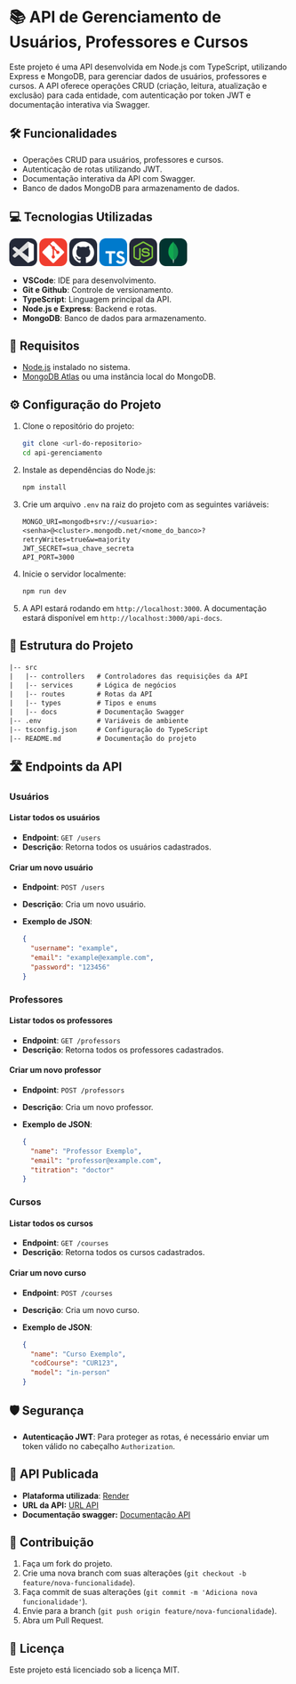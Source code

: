 
# 📚 API de Gerenciamento de Usuários, Professores e Cursos

Este projeto é uma API desenvolvida em Node.js com TypeScript, utilizando Express e MongoDB, para gerenciar dados de usuários, professores e cursos. A API oferece operações CRUD (criação, leitura, atualização e exclusão) para cada entidade, com autenticação por token JWT e documentação interativa via Swagger.

## 🛠 Funcionalidades

- Operações CRUD para usuários, professores e cursos.
- Autenticação de rotas utilizando JWT.
- Documentação interativa da API com Swagger.
- Banco de dados MongoDB para armazenamento de dados.

## 💻 Tecnologias Utilizadas
<p>
   <img src="https://github.com/tandpfun/skill-icons/blob/main/icons/VSCode-Dark.svg" alt="VSCode" width="50"/>
   <img src="https://github.com/tandpfun/skill-icons/blob/main/icons/Git.svg" alt="Git" width="50"/>
   <img src="https://github.com/tandpfun/skill-icons/blob/main/icons/Github-Dark.svg" alt="Github" width="50"/>
   <img src="https://github.com/tandpfun/skill-icons/blob/main/icons/TypeScript.svg" alt="Typescript" width="50"/>
   <img src="https://github.com/tandpfun/skill-icons/blob/main/icons/NodeJS-Dark.svg" alt="NodeJs" width="50"/>
   <img src="https://github.com/tandpfun/skill-icons/blob/main/icons/MongoDB.svg" alt="MongoDB" width="50"/>
</p>

- **VSCode**: IDE para desenvolvimento.
- **Git e Github**: Controle de versionamento.
- **TypeScript**: Linguagem principal da API.
- **Node.js e Express**: Backend e rotas.
- **MongoDB**: Banco de dados para armazenamento.

## 🧩 Requisitos

- [Node.js](https://nodejs.org/) instalado no sistema.
- [MongoDB Atlas](https://www.mongodb.com/atlas/database) ou uma instância local do MongoDB.

## ⚙ Configuração do Projeto

1. Clone o repositório do projeto:

   ```bash
   git clone <url-do-repositorio>
   cd api-gerenciamento
   ```

2. Instale as dependências do Node.js:

   ```bash
   npm install
   ```

3. Crie um arquivo `.env` na raiz do projeto com as seguintes variáveis:

   ```plaintext
   MONGO_URI=mongodb+srv://<usuario>:<senha>@<cluster>.mongodb.net/<nome_do_banco>?retryWrites=true&w=majority
   JWT_SECRET=sua_chave_secreta
   API_PORT=3000
   ```

4. Inicie o servidor localmente:

   ```bash
   npm run dev
   ```

5. A API estará rodando em `http://localhost:3000`. A documentação estará disponível em `http://localhost:3000/api-docs`.

## 📂 Estrutura do Projeto

```plaintext
|-- src
|   |-- controllers   # Controladores das requisições da API
|   |-- services      # Lógica de negócios
|   |-- routes        # Rotas da API
|   |-- types         # Tipos e enums
|   |-- docs          # Documentação Swagger
|-- .env              # Variáveis de ambiente
|-- tsconfig.json     # Configuração do TypeScript
|-- README.md         # Documentação do projeto
```

## 🛣 Endpoints da API

### Usuários

#### Listar todos os usuários

- **Endpoint**: `GET /users`
- **Descrição**: Retorna todos os usuários cadastrados.

#### Criar um novo usuário

- **Endpoint**: `POST /users`
- **Descrição**: Cria um novo usuário.
- **Exemplo de JSON**:

  ```json
  {
    "username": "example",
    "email": "example@example.com",
    "password": "123456"
  }
  ```

### Professores

#### Listar todos os professores

- **Endpoint**: `GET /professors`
- **Descrição**: Retorna todos os professores cadastrados.

#### Criar um novo professor

- **Endpoint**: `POST /professors`
- **Descrição**: Cria um novo professor.
- **Exemplo de JSON**:

  ```json
  {
    "name": "Professor Exemplo",
    "email": "professor@example.com",
    "titration": "doctor"
  }
  ```

### Cursos

#### Listar todos os cursos

- **Endpoint**: `GET /courses`
- **Descrição**: Retorna todos os cursos cadastrados.

#### Criar um novo curso

- **Endpoint**: `POST /courses`
- **Descrição**: Cria um novo curso.
- **Exemplo de JSON**:

  ```json
  {
    "name": "Curso Exemplo",
    "codCourse": "CUR123",
    "model": "in-person"
  }
  ```

## 🛡 Segurança

- **Autenticação JWT**: Para proteger as rotas, é necessário enviar um token válido no cabeçalho `Authorization`.

## 🚀 API Publicada

- **Plataforma utilizada**: [Render](https://render.com)
- **URL da API:** [URL API](projeto-cadastro-api.onrender.com)
- **Documentação swagger:** [Documentação API](projeto-cadastro-api.onrender.com/api-docs)

## 🧩 Contribuição

1. Faça um fork do projeto.
2. Crie uma nova branch com suas alterações (`git checkout -b feature/nova-funcionalidade`).
3. Faça commit de suas alterações (`git commit -m 'Adiciona nova funcionalidade'`).
4. Envie para a branch (`git push origin feature/nova-funcionalidade`).
5. Abra um Pull Request.

## 📝 Licença

Este projeto está licenciado sob a licença MIT.
